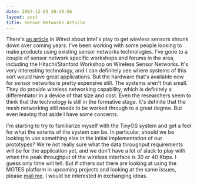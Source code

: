 ```yaml
---
date: 2003-12-03 20:49:56
layout: post
title: Sensor Networks Article
---
```


There's [an article](http://www.wired.com/wired/archive/11.12/intel.html) in Wired about Intel's play to get wireless sensors shrunk down over coming years. I've been working with some people looking to make products using existing sensor networks technologies. I've gone to a couple of sensor network specific workshops and forums in the area, including the Hitachi/Stanford Workshop on Wireless Sensor Networks. It's very interesting technology, and I can definitely see where systems of this sort would have great applications. But the hardware that's available now for sensor networks is pretty expensive still. The systems aren't that small. They do provide wireless networking capability, which is definitely a differentiator in a device of that size and cost. Even the researchers seem to think that the technology is still in the formative stage. It's definite that the mesh networking still needs to be worked through to a great degree. But even leaving that aside I have some concerns.

I'm starting to try to familiarize myself with the TinyOS system and get a feel for what the extents of the system can be. In particular, should we be looking to use something else in the initial implementation of our prototypes? We're not really sure what the data throughput requirements will be for the application yet, and we don't have a lot of slack to play with when the peak throughput of the wireless interface is 30 or 40 Kbps. I guess only time will tell. But if others out there are looking at using the MOTES platform in upcoming projects and looking at the same issues, please [mail me](mailto:miker@bitsplitter.net). I would be interested in exchanging ideas.
